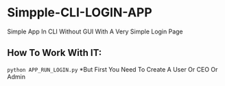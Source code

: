 # Simpple-CLI-LOGIN-APP
Simple App In CLI Without GUI With A  Very Simple Login Page



## How To Work With IT:
  <code>python APP_RUN_LOGIN.py</code>
  *But First You Need To Create A User Or CEO Or Admin
